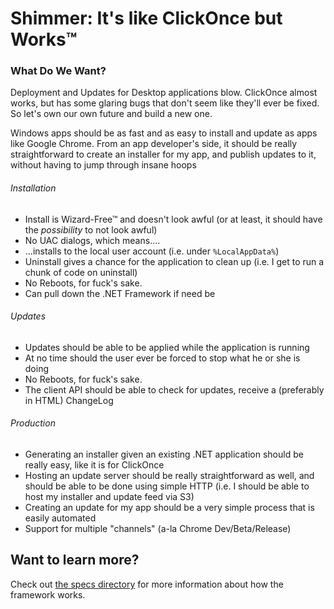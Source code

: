 # Shimmer: It's like ClickOnce but Works™

### What Do We Want?

Deployment and Updates for Desktop applications blow. ClickOnce almost works,
but has some glaring bugs that don't seem like they'll ever be fixed. So let's
own our own future and build a new one.

Windows apps should be as fast and as easy to install and update as apps like
Google Chrome. From an app developer's side, it should be really
straightforward to create an installer for my app, and publish updates to it,
without having to jump through insane hoops

###### Installation

* Install is Wizard-Free™ and doesn't look awful (or at least, it should have
  the *possibility* to not look awful)
* No UAC dialogs, which means....
* ...installs to the local user account (i.e. under `%LocalAppData%`)
* Uninstall gives a chance for the application to clean up (i.e. I get to run
  a chunk of code on uninstall)
* No Reboots, for fuck's sake.
* Can pull down the .NET Framework if need be

###### Updates

* Updates should be able to be applied while the application is running
* At no time should the user ever be forced to stop what he or she is doing
* No Reboots, for fuck's sake.
* The client API should be able to check for updates, receive a (preferably in
  HTML) ChangeLog

###### Production

* Generating an installer given an existing .NET application should be really
  easy, like it is for ClickOnce
* Hosting an update server should be really straightforward as well, and
  should be able to be done using simple HTTP (i.e. I should be able to host
  my installer and update feed via S3)
* Creating an update for my app should be a very simple process that is easily
  automated
* Support for multiple "channels" (a-la Chrome Dev/Beta/Release)

## Want to learn more?

Check out 
[the specs directory](https://github.com/github/Shimmer/tree/master/specs) for
more information about how the framework works.
